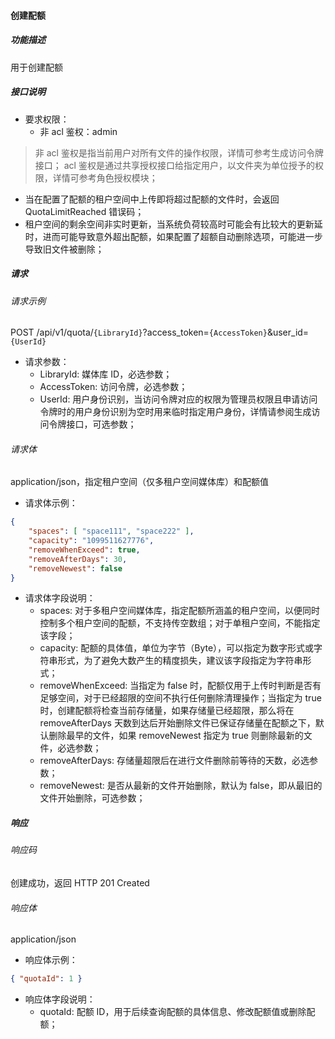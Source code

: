 #### 创建配额

##### 功能描述

用于创建配额


##### 接口说明

- 要求权限：
    - 非 acl 鉴权：admin

> 非 acl 鉴权是指当前用户对所有文件的操作权限，详情可参考生成访问令牌接口；
> acl 鉴权是通过共享授权接口给指定用户，以文件夹为单位授予的权限，详情可参考角色授权模块；

- 当在配置了配额的租户空间中上传即将超过配额的文件时，会返回 QuotaLimitReached 错误码；
- 租户空间的剩余空间非实时更新，当系统负荷较高时可能会有比较大的更新延时，进而可能导致意外超出配额，如果配置了超额自动删除选项，可能进一步导致旧文件被删除；

##### 请求

###### 请求示例  

POST /api/v1/quota/`{LibraryId}`?access_token=`{AccessToken}`&user_id=`{UserId}`

- 请求参数：
    - LibraryId: 媒体库 ID，必选参数；
    - AccessToken: 访问令牌，必选参数；
    - UserId: 用户身份识别，当访问令牌对应的权限为管理员权限且申请访问令牌时的用户身份识别为空时用来临时指定用户身份，详情请参阅生成访问令牌接口，可选参数；

###### 请求体

application/json，指定租户空间（仅多租户空间媒体库）和配额值

- 请求体示例：

```json
{
    "spaces": [ "space111", "space222" ],
    "capacity": "1099511627776",
    "removeWhenExceed": true,
    "removeAfterDays": 30,
    "removeNewest": false
}
```

- 请求体字段说明：
    - spaces: 对于多租户空间媒体库，指定配额所涵盖的租户空间，以便同时控制多个租户空间的配额，不支持传空数组；对于单租户空间，不能指定该字段；
    - capacity: 配额的具体值，单位为字节（Byte），可以指定为数字形式或字符串形式，为了避免大数产生的精度损失，建议该字段指定为字符串形式；
    - removeWhenExceed: 当指定为 false 时，配额仅用于上传时判断是否有足够空间，对于已经超限的空间不执行任何删除清理操作；当指定为 true 时，创建配额将检查当前存储量，如果存储量已经超限，那么将在 removeAfterDays 天数到达后开始删除文件已保证存储量在配额之下，默认删除最早的文件，如果 removeNewest 指定为 true 则删除最新的文件，必选参数；
    - removeAfterDays: 存储量超限后在进行文件删除前等待的天数，必选参数；
    - removeNewest: 是否从最新的文件开始删除，默认为 false，即从最旧的文件开始删除，可选参数；

##### 响应

###### 响应码

创建成功，返回 HTTP 201 Created

###### 响应体

application/json

- 响应体示例：

```json
{ "quotaId": 1 }
```

- 响应体字段说明：
    - quotaId: 配额 ID，用于后续查询配额的具体信息、修改配额值或删除配额；

